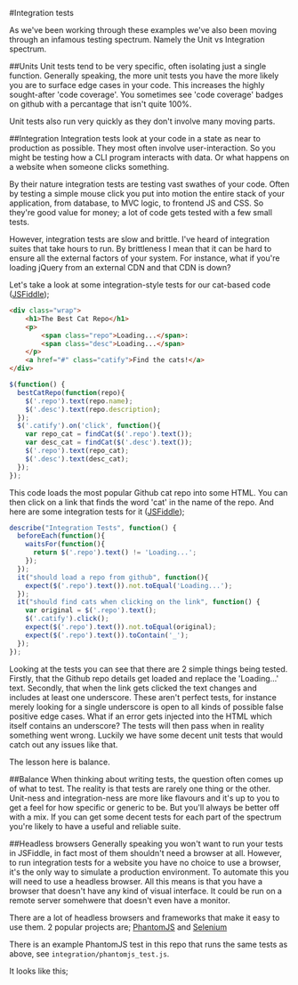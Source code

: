 #Integration tests

As we've been working through these examples we've also been moving through an infamous testing spectrum. Namely
the Unit vs Integration spectrum.

##Units
Unit tests tend to be very specific, often isolating just a single function. Generally speaking, the more unit
tests you have the more likely you are to surface edge cases in your code. This increases the highly sought-after
'code coverage'. You sometimes see 'code coverage' badges on github with a percantage that isn't quite 100%.

Unit tests also run very quickly as they don't involve many moving parts.

##Integration
Integration tests look at your code in a state as near to production as possible. They most often involve user-interaction.
So you might be testing how a CLI program interacts with data. Or what happens on a website when someone clicks something.

By their nature integration tests are testing vast swathes of your code. Often by testing a simple mouse click you put
into motion the entire stack of your application, from database, to MVC logic, to frontend JS and CSS. So they're good value
for money; a lot of code gets tested with a few small tests.

However, integration tests are slow and brittle. I've heard of integration suites that take hours to run. By brittleness I
mean that it can be hard to ensure all the external factors of your system. For instance, what if you're loading jQuery
from an external CDN and that CDN is down?

Let's take a look at some integration-style tests for our cat-based code ([JSFiddle](http://jsfiddle.net/wzAyL/153/));

```html
<div class="wrap">
	<h1>The Best Cat Repo</h1>
	<p>
	    <span class="repo">Loading...</span>:
	    <span class="desc">Loading...</span>
	</p>
	<a href="#" class="catify">Find the cats!</a>
</div>
```
```js
$(function() {
  bestCatRepo(function(repo){
    $('.repo').text(repo.name);
    $('.desc').text(repo.description);
  });
  $('.catify').on('click', function(){
    var repo_cat = findCat($('.repo').text());
    var desc_cat = findCat($('.desc').text());
    $('.repo').text(repo_cat);
    $('.desc').text(desc_cat);
  });
});
```

This code loads the most popular Github cat repo into some HTML. You can then click on a link that finds the word 'cat' in
the name of the repo. And here are some integration tests for it ([JSFiddle](http://jsfiddle.net/wzAyL/154/));

```js
describe("Integration Tests", function() {
  beforeEach(function(){
    waitsFor(function(){
      return $('.repo').text() != 'Loading...';
    });
  });
  it("should load a repo from github", function(){
    expect($('.repo').text()).not.toEqual('Loading...');
  });
  it("should find cats when clicking on the link", function() {
    var original = $('.repo').text();
    $('.catify').click();
    expect($('.repo').text()).not.toEqual(original);
    expect($('.repo').text()).toContain('_');
  });
});
```

Looking at the tests you can see that there are 2 simple things being tested. Firstly, that the Github repo
details get loaded and replace the 'Loading...' text. Secondly, that when the link gets clicked the text changes and
includes at least one underscore. These aren't perfect tests, for instance merely looking for a single underscore
is open to all kinds of possible false positive edge cases. What if an error gets injected into the HTML which itself
contains an underscore? The tests will then pass when in reality something went wrong. Luckily we have some decent
unit tests that would catch out any issues like that.

The lesson here is balance.

##Balance
When thinking about writing tests, the question often comes up of what to test. The reality is that tests are rarely one
thing or the other. Unit-ness and integration-ness are more like flavours and it's up to you to get a feel for how specific
or generic to be. But you'll always be better off with a mix. If you can get some decent tests for each part of the spectrum
you're likely to have a useful and reliable suite.

##Headless browsers
Generally speaking you won't want to run your tests in JSFiddle, in fact most of them shouldn't need a browser at all.
However, to run integration tests for a website you have no choice to use a browser, it's the only way to simulate a
production environment. To automate this you will need to use a headless browser. All this means is that you have a browser
that doesn't have any kind of visual interface. It could be run on a remote server somehwere that doesn't even have a
monitor.

There are a lot of headless browsers and frameworks that make it easy to use them. 2 popular projects are;
[PhantomJS](http://phantomjs.org/) and [Selenium](http://docs.seleniumhq.org/)

There is an example PhantomJS test in this repo that runs the same tests as above, see `integration/phantomjs_test.js`.

It looks like this;
```js

```
